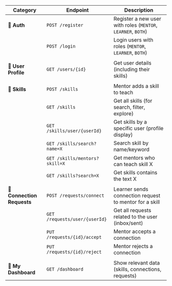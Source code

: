 | Category                   | Endpoint                          | Description                                                   |
|----------------------------|----------------------------------|---------------------------------------------------------------|
| 🔐 **Auth**                | `POST /register`                 | Register a new user with roles (`MENTOR`, `LEARNER`, `BOTH`)  |
|                            | `POST /login`                    | Login users with roles (`MENTOR`, `LEARNER`, `BOTH`)          |
|                            |                                  |                                                               |
| 👤 **User Profile**        | `GET /users/{id}`                | Get user details (including their skills)                    |
|                            |                                  |                                                               |
| 🧠 **Skills**              | `POST /skills`                   | Mentor adds a skill to teach                                 |
|                            | `GET /skills`                    | Get all skills (for search, filter, explore)                 |
|                            | `GET /skills/user/{userId}`      | Get skills by a specific user (profile display)              |
|                            | `GET /skills/search?name=X`      | Search skill by name/keyword                                 |
|                            | `GET /skills/mentors?skill=X`    | Get mentors who can teach skill X                            |
|                            | `GET /skills?search=X`           | Get skills contains the text X                               |
|                            |                                  |                                                              |
| 🤝 **Connection Requests** | `POST /requests/connect`         | Learner sends connection request to mentor for a skill       |
|                            | `GET /requests/user/{userId}`    | Get all requests related to the user (inbox/sent)            |
|                            | `PUT /requests/{id}/accept`      | Mentor accepts a connection                                  |
|                            | `PUT /requests/{id}/reject`      | Mentor rejects a connection                                  |
|                            |                                  |                                                               |
| 📖 **My Dashboard**        | `GET /dashboard`                 | Show relevant data (skills, connections, requests)           |
